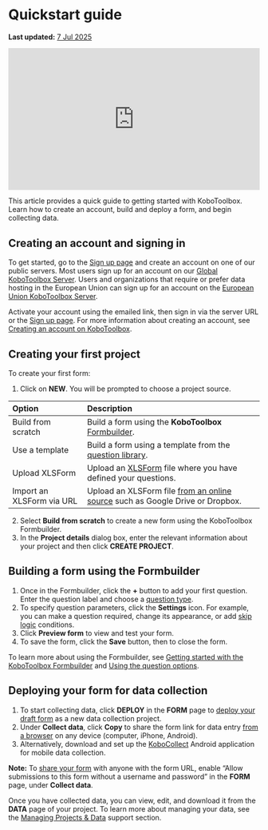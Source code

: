 # Quickstart guide
**Last updated:** <a href="https://github.com/kobotoolbox/docs/blob/201fa7575dcc0e9576db3efce8d0a66955e1c27a/source/quick_start.md" class="reference">7 Jul 2025</a>

<iframe src="https://www.youtube.com/embed/CYJ-Ob_7Ql8?si=SDjFjZF4zQBE-thP" style="width: 100%; aspect-ratio: 16 / 9; height: auto; border: 0;" title="YouTube video player" frameborder="0" allow="accelerometer; autoplay; clipboard-write; encrypted-media; gyroscope; picture-in-picture; web-share" allowfullscreen></iframe>


This article provides a quick guide to getting started with KoboToolbox. Learn how to create an account, build and deploy a form, and begin collecting data.



## Creating an account and signing in
To get started, go to the [Sign up page](https://www.kobotoolbox.org/sign-up/) and create an account on one of our public servers. Most users sign up for an account on our [Global KoboToolbox Server](https://kf.kobotoolbox.org/). Users and organizations that require or prefer data hosting in the European Union can sign up for an account on the [European Union KoboToolbox Server](https://eu.kobotoolbox.org/).

Activate your account using the emailed link, then sign in via the server URL or the [Sign up page](https://www.kobotoolbox.org/sign-up/). For more information about creating an account, see [Creating an account on KoboToolbox](creating_account.md).


## Creating your first project

To create your first form:
1. Click on **NEW**. You will be prompted to choose a project source.

| Option                    | Description                                                                                                           |
| :------------------------ | :-------------------------------------------------------------------------------------------------------------------- |
| Build from scratch        | Build a form using the **KoboToolbox** <a href="formbuilder.html" class="reference">Formbuilder</a>.                   |
| Use a template            | Build a form using a template from the <a href="add_questions_library.html" class="reference">question library</a>.   |
| Upload XLSForm            | Upload an <a href="edit_forms_excel.html" class="reference">XLSForm</a> file where you have defined your questions.     |
| Import an XLSForm via URL | Upload an XLSForm file <a href="xls_url.html" class="reference">from an online source</a> such as Google Drive or Dropbox. |


2. Select **Build from scratch** to create a new form using the KoboToolbox Formbuilder.
3. In the **Project details** dialog box, enter the relevant information about your project and then click **CREATE PROJECT**.

## Building a form using the Formbuilder

1. Once in the Formbuilder, click the <i class="k-icon-plus"></i> **+** button to add your first question. Enter the question label and choose a [question type](question_types.md).
2. To specify question parameters, click the <i class="k-icon-settings"></i> **Settings** icon. For example, you can make a question required, change its appearance, or add [skip logic](skip_logic.md) conditions.
3. Click <i class="k-icon-view"></i> **Preview form** to view and test your form.
4. To save the form, click the **Save** button, then <i class="k-icon-close"></i> to close the form.

<p class="note">
    To learn more about using the Formbuilder, see <a href="https://support.kobotoolbox.org/formbuilder.html">Getting started with the KoboToolbox Formbuilder</a> and <a href="https://support.kobotoolbox.org/question_options.html">Using the question options</a>.
</p>


## Deploying your form for data collection

1. To start collecting data, click **DEPLOY** in the **FORM** page to [deploy your draft form](deploy_form_new_project.md) as a new data collection project.
2. Under **Collect data**, click **Copy** to share the form link for data entry [from a browser](data_through_webforms.md) on any device (computer, iPhone, Android).
3. Alternatively, download and set up the [KoboCollect](kobocollect_on_android_latest.md) Android application for mobile data collection.


<p class="note">
    <strong>Note:</strong> To <a href="project_sharing_settings.html">share your form</a> with anyone with the form URL, enable “Allow submissions to this form without a username and password” in the <strong>FORM</strong> page, under <strong>Collect data</strong>.
</p>


Once you have collected data, you can view, edit, and download it from the **DATA** page of your project. To learn more about managing your data, see the [Managing Projects & Data](https://support.kobotoolbox.org/managing-projects.html) support section.

